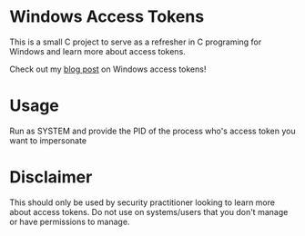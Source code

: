 # Windows Access Tokens
This is a small C project to serve as a refresher in C programing for Windows and learn more about access tokens.

Check out my [blog post](https://trdan6577.github.io/Windows-Access-Tokens/) on Windows access tokens!

# Usage
Run as SYSTEM and provide the PID of the process who's access token you want to impersonate

# Disclaimer
This should only be used by security practitioner looking to learn more about access tokens. Do not use on systems/users that you don't manage or have permissions to manage. 